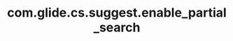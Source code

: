 ---
weight: 232
layout: page
title: com.glide.cs.suggest.enable_partial_search
description: ""
value: "false"
---